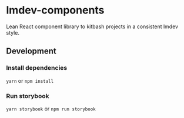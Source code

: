 # lmdev-components

Lean React component library to kitbash projects in a consistent lmdev style.

## Development

### Install dependencies

`yarn` or `npm install`

### Run storybook

`yarn storybook` or `npm run storybook`
